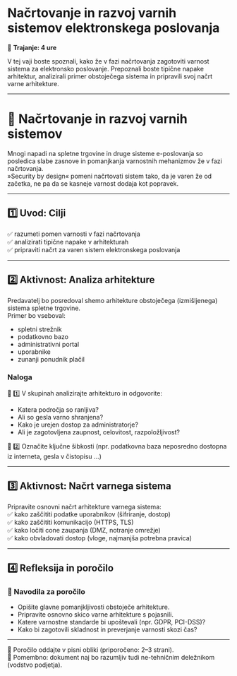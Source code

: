 # Načrtovanje in razvoj varnih sistemov elektronskega poslovanja

📅 **Trajanje: 4 ure**

V tej vaji boste spoznali, kako že v fazi načrtovanja zagotoviti varnost sistema za elektronsko poslovanje. Prepoznali boste tipične napake arhitektur, analizirali primer obstoječega sistema in pripravili svoj načrt varne arhitekture.

---

# 🧪 Načrtovanje in razvoj varnih sistemov

Mnogi napadi na spletne trgovine in druge sisteme e-poslovanja so posledica slabe zasnove in pomanjkanja varnostnih mehanizmov že v fazi načrtovanja.  
»Security by design« pomeni načrtovati sistem tako, da je varen že od začetka, ne pa da se kasneje varnost dodaja kot popravek.

---

## 1️⃣ Uvod: Cilji

✅ razumeti pomen varnosti v fazi načrtovanja  
✅ analizirati tipične napake v arhitekturah  
✅ pripraviti načrt za varen sistem elektronskega poslovanja  

---

## 2️⃣ Aktivnost: Analiza arhitekture

Predavatelj bo posredoval shemo arhitekture obstoječega (izmišljenega) sistema spletne trgovine.  
Primer bo vseboval:  
- spletni strežnik  
- podatkovno bazo  
- administrativni portal  
- uporabnike  
- zunanji ponudnik plačil

### Naloga

🔷 1️⃣ V skupinah analizirajte arhitekturo in odgovorite:  
- Katera področja so ranljiva?  
- Ali so gesla varno shranjena?  
- Kako je urejen dostop za administratorje?  
- Ali je zagotovljena zaupnost, celovitost, razpoložljivost?

🔷 2️⃣ Označite ključne šibkosti (npr. podatkovna baza neposredno dostopna iz interneta, gesla v čistopisu …)

---

## 3️⃣ Aktivnost: Načrt varnega sistema

Pripravite osnovni načrt arhitekture varnega sistema:  
✅ kako zaščititi podatke uporabnikov (šifriranje, dostop)  
✅ kako zaščititi komunikacijo (HTTPS, TLS)  
✅ kako ločiti cone zaupanja (DMZ, notranje omrežje)  
✅ kako obvladovati dostop (vloge, najmanjša potrebna pravica)

---

## 4️⃣ Refleksija in poročilo

### 📝 Navodila za poročilo

- Opišite glavne pomanjkljivosti obstoječe arhitekture.  
- Pripravite osnovno skico varne arhitekture s pojasnili.  
- Katere varnostne standarde bi upoštevali (npr. GDPR, PCI-DSS)?  
- Kako bi zagotovili skladnost in preverjanje varnosti skozi čas?

---

📑 Poročilo oddajte v pisni obliki (priporočeno: 2–3 strani).  
📣 Pomembno: dokument naj bo razumljiv tudi ne-tehničnim deležnikom (vodstvo podjetja).